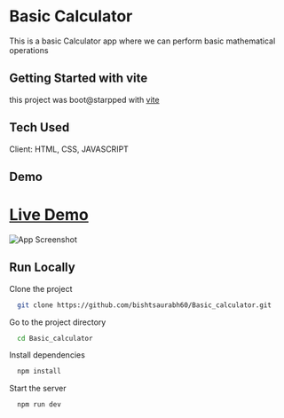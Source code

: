 
# Basic Calculator
  This is a basic Calculator app where we can perform basic mathematical operations
## Getting Started with vite

this project was boot@starpped with [vite](https://vitejs.dev/)
## Tech Used
Client: HTML, CSS, JAVASCRIPT

## Demo
# [Live Demo](https://basic-calculator-bishtsaurabh60.netlify.app/)

![App Screenshot](https://raw.githubusercontent.com/bishtsaurabh60/Basic_Calculator/main/screenshot/screenshoot1.png)
## Run Locally

Clone the project

```bash
  git clone https://github.com/bishtsaurabh60/Basic_calculator.git
```

Go to the project directory

```bash
  cd Basic_calculator
```

Install dependencies

```bash
  npm install
```

Start the server

```bash
  npm run dev
```


